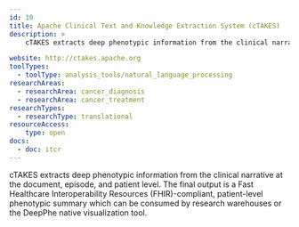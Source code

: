 ```yaml
---
id: 10
title: Apache Clinical Text and Knowledge Extraction System (cTAKES)
description: >
    cTAKES extracts deep phenotypic information from the clinical narrative at the document, episode, and patient level.

website: http://ctakes.apache.org
toolTypes:
  - toolType: analysis_tools/natural_language_processing
researchAreas:
  - researchArea: cancer_diagnosis
  - researchArea: cancer_treatment
researchTypes:
  - researchType: translational
resourceAccess:
    type: open
docs:
  - doc: itcr
---
```

cTAKES extracts deep phenotypic information from the clinical narrative at the document, episode, and patient level. The final output is a Fast Healthcare Interoperability Resources (FHIR)-compliant, patient-level phenotypic summary which can be consumed by research warehouses or the DeepPhe native visualization tool.